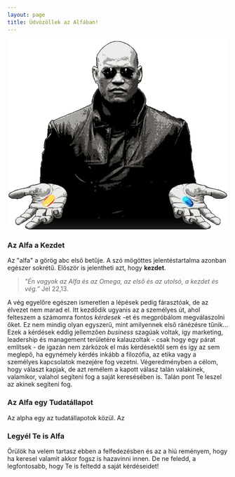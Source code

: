 ```yaml
---
layout: page
title: Üdvözöllek az Alfában!
---
```


![the green pill](https://github.com/alfablog/alfablog.github.io/blob/gh-pages/assets/img/the%20green%20pill.png "the green pill")

### Az Alfa a Kezdet

Az "alfa" a görög abc első betűje. A szó mögöttes jelentéstartalma azonban egészer sokrétű. Először is jelentheti azt, hogy **kezdet**. 

> *"Én vagyok az Alfa és az Omega, az első és az utolsó, a kezdet és vég.”* Jel 22,13. 

A vég egyelőre egészen ismeretlen a lépések pedig fárasztóak, de az élvezet nem marad el. Itt kezdődik ugyanis az a személyes út, ahol felteszem a számomra fontos *kérdesek* -et és megpróbálom megválaszolni őket. Ez nem mindig olyan egyszerű, mint amilyennek első ránézésre tűnik... Ezek a kérdések eddig jellemzően *business* szagúak voltak, így marketing, leadership és management területére kalauzoltak - csak hogy egy párat említsek - de igazán nem zárkózok el más kérdésektől sem és így az sem meglepő, ha egynémely kérdés inkább a filozófia, az etika vagy a személyes kapcsolatok mezejére fog vezetni. Végeredményben a célom, hogy választ kapjak, de azt remélem a kapott válasz talán valakinek, valamikor, valahol segíteni fog a saját keresésében is. Talán pont Te leszel az akinek segíteni fog.

### Az Alfa egy Tudatállapot

Az alpha egy az tudatállapotok közül. Az 

### Legyél Te is Alfa

Örülök ha velem tartasz ebben a felfedezésben és az a hiú reményem, hogy ha keresel valamit akkor fogsz is hazavinni innen. De ne feledd, a legfontosabb, hogy Te is feltedd a saját kérdéseidet!
